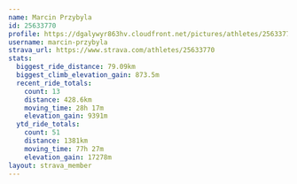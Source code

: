 ```yaml
---
name: Marcin Przybyla
id: 25633770
profile: https://dgalywyr863hv.cloudfront.net/pictures/athletes/25633770/12947173/2/large.jpg
username: marcin-przybyla
strava_url: https://www.strava.com/athletes/25633770
stats:
  biggest_ride_distance: 79.09km
  biggest_climb_elevation_gain: 873.5m
  recent_ride_totals:
    count: 13
    distance: 428.6km
    moving_time: 28h 17m
    elevation_gain: 9391m
  ytd_ride_totals:
    count: 51
    distance: 1381km
    moving_time: 77h 27m
    elevation_gain: 17278m
layout: strava_member
--- 
```


